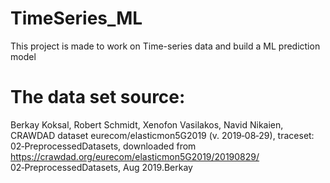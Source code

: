 # TimeSeries_ML
This project is made to work on Time-series data and build a ML prediction model
# The data set source:
Berkay Koksal, Robert Schmidt, Xenofon Vasilakos, Navid Nikaien, CRAWDAD dataset eurecom/elasticmon5G2019 (v. 2019‑08‑29), traceset:  02‑PreprocessedDatasets, downloaded from https://crawdad.org/eurecom/elasticmon5G2019/20190829/ 02‑PreprocessedDatasets, Aug 2019.Berkay 
